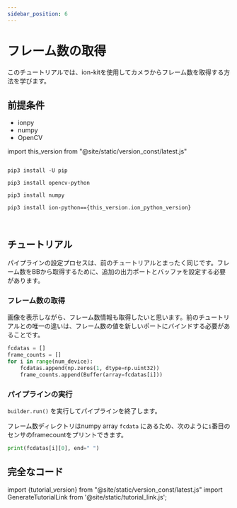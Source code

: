 ```yaml
---
sidebar_position: 6
---
```


# フレーム数の取得

このチュートリアルでは、ion-kitを使用してカメラからフレーム数を取得する方法を学びます。

## 前提条件

* ionpy 
* numpy
* OpenCV

import this_version from "@site/static/version_const/latest.js"

<pre>
<code class="language-bash">
pip3 install -U pip<br />
pip3 install opencv-python<br />
pip3 install numpy<br />
pip3 install ion-python=={this_version.ion_python_version}<br />
</code>
</pre>

## チュートリアル

パイプラインの設定プロセスは、前のチュートリアルとまったく同じです。フレーム数をBBから取得するために、追加の出力ポートとバッファを設定する必要があります。

### フレーム数の取得

画像を表示しながら、フレーム数情報も取得したいと思います。前のチュートリアルとの唯一の違いは、フレーム数の値を新しいポートにバインドする必要があることです。

```python
fcdatas = []
frame_counts = []
for i in range(num_device):
    fcdatas.append(np.zeros(1, dtype=np.uint32))
    frame_counts.append(Buffer(array=fcdatas[i]))
```

### パイプラインの実行

`builder.run()` を実行してパイプラインを終了します。

フレーム数ディレクトリはnumpy array `fcdata` にあるため、次のように`i`番目のセンサのframecountをプリントできます。

```python
print(fcdatas[i][0], end=" ")
```
## 完全なコード

import {tutorial_version} from "@site/static/version_const/latest.js"
import GenerateTutorialLink from '@site/static/tutorial_link.js';

<GenerateTutorialLink language="python" tag={tutorial_version} tutorialfile="tutorial3_getting_frame_count" />